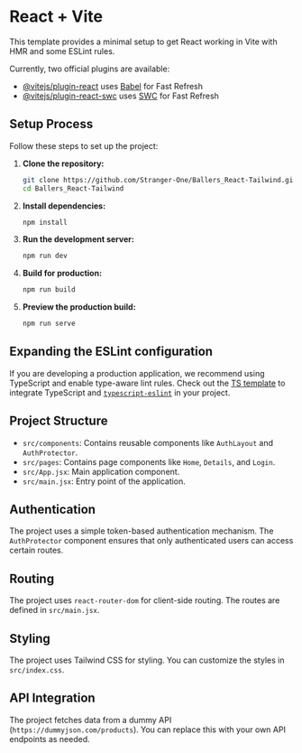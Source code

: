 # React + Vite

This template provides a minimal setup to get React working in Vite with HMR and some ESLint rules.

Currently, two official plugins are available:

- [@vitejs/plugin-react](https://github.com/vitejs/vite-plugin-react/blob/main/packages/plugin-react/README.md) uses [Babel](https://babeljs.io/) for Fast Refresh
- [@vitejs/plugin-react-swc](https://github.com/vitejs/vite-plugin-react-swc) uses [SWC](https://swc.rs/) for Fast Refresh

## Setup Process

Follow these steps to set up the project:

1. **Clone the repository:**
   ```sh
   git clone https://github.com/Stranger-One/Ballers_React-Tailwind.git
   cd Ballers_React-Tailwind
   ```

2. **Install dependencies:**
   ```sh
   npm install
   ```

3. **Run the development server:**
   ```sh
   npm run dev
   ```

4. **Build for production:**
   ```sh
   npm run build
   ```

5. **Preview the production build:**
   ```sh
   npm run serve
   ```

## Expanding the ESLint configuration

If you are developing a production application, we recommend using TypeScript and enable type-aware lint rules. Check out the [TS template](https://github.com/vitejs/vite/tree/main/packages/create-vite/template-react-ts) to integrate TypeScript and [`typescript-eslint`](https://typescript-eslint.io) in your project.

## Project Structure

- `src/components`: Contains reusable components like `AuthLayout` and `AuthProtector`.
- `src/pages`: Contains page components like `Home`, `Details`, and `Login`.
- `src/App.jsx`: Main application component.
- `src/main.jsx`: Entry point of the application.

## Authentication

The project uses a simple token-based authentication mechanism. The `AuthProtector` component ensures that only authenticated users can access certain routes.

## Routing

The project uses `react-router-dom` for client-side routing. The routes are defined in `src/main.jsx`.

## Styling

The project uses Tailwind CSS for styling. You can customize the styles in `src/index.css`.

## API Integration

The project fetches data from a dummy API (`https://dummyjson.com/products`). You can replace this with your own API endpoints as needed.
